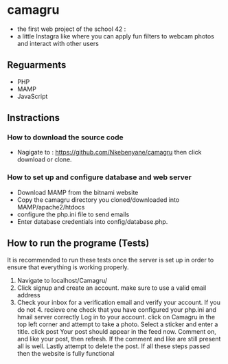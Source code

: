 # camagru

* the first web project of the school 42 :
* a little Instagra like where you can apply fun filters to webcam photos and interact with other users

## Reguarments 
* PHP
* MAMP
* JavaScript

## Instractions

### How to download the source code
* Nagigate to : https://github.com/Nkebenyane/camagru then click download or clone.

### How to set up and configure database and web server

* Download MAMP from the bitnami website
* Copy the camagru directory you cloned/downloaded into MAMP/apache2/htdocs
* configure the php.ini file to send emails
* Enter database credentials into config/database.php.

## How to run the programe (Tests)
It is recommended to run these tests once the server is set up in order to ensure that everything is working properly.

1. Navigate to localhost/Camagru/
2. Click signup and create an account. make sure to use a valid email address
3. Check your inbox for a verification email and verify your account. If you do not 4. recieve one check that you have configured your php.ini and hmail server correctly
Log in to your account.
click on Camagru in the top left corner and attempt to take a photo.
Select a sticker and enter a title.
click post
Your post should appear in the feed now.
Comment on, and like your post, then refresh. If the comment and like are still present all is well.
Lastly attempt to delete the post.
If all these steps passed then the website is fully functional

